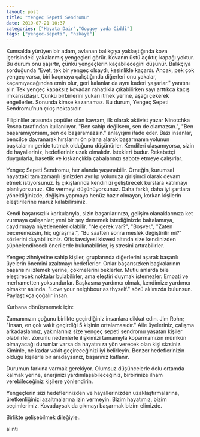 ```yaml
---
layout: post
title: "Yengeç Sepeti Sendromu"
date: 2019-07-21 10:37
categories: ["Hayata Dair","Goygoy yada Ciddi"]
tags: ["yengec-sepeti", "hikaye"]
---
```


Kumsalda yürüyen bir adam, avlanan balıkçıya yaklaştığında kova içerisindeki yakalanmış yengeçleri görür. Kovanın üstü açıktır, kapağı yoktur. Bu durum onu şaşırtır, çünkü yengeçlerin kaçabileceğini düşünür. Balıkçıya sorduğunda "Evet, tek bir yengeç olsaydı, kesinlikle kaçardı. Ancak, pek çok yengeç varsa, biri kaçmaya çalıştığında diğerleri onu yakalar, kaçamıyacağından emin olur, geri kalanlar da aynı kaderi yaşarlar." yanıtını alır. Tek yengeç kapaksız kovadan rahatlıkla çıkabilirken sayı arttıkça kaçış imkansızlaşır. Çünkü birbirlerini yukarı itmek yerine, aşağı çekerek engellerler. Sonunda kimse kazanamaz. Bu durum, Yengeç Sepeti Sendromu’nun çıkış noktasıdır.

Filipinliler arasında popüler olan kavram, ilk olarak aktivist yazar Ninotchka Rosca tarafından kullanılıyor. "Ben sahip değilsem, sen de olamazsın.", "Ben başaramıyorsam, sen de başaramazsın." anlayışını ifade eder. Bazı insanlar, bencilce davranarak hırslarını ön plana alarak başarmanın yolunun başkalarını geride tutmak olduğunu düşünürler. Kendileri ulaşamıyorsa, sizin de hayalleriniz, hedefleriniz uzak olmalıdır. İstekleri budur. Rekabetçi duygularla, hasetlik ve kıskançlıkla çabalarınızı sabote etmeye çalışırlar.

Yengeç Sepeti Sendromu, her alanda yaşanabilir. Örneğin, kurumsal hayattaki tam zamanlı işinizden ayrılıp yolunuza girişimci olarak devam etmek istiyorsunuz. İş çıkışlarında kendinizi geliştirecek kurslara katılmayı planlıyorsunuz. Kilo vermeyi düşünüyorsunuz. Daha farklı, daha iyi şartlara yöneldiğinizde, değişim yapmaya henüz hazır olmayan, korkan kişilerin eleştirilerine maruz kalabilirsiniz. 

Kendi başarısızlık korkularıyla, sizin başarılarınıza, gelişim olanaklarınıza ket vurmaya çalışanlar; yeni bir şey denemek istediğinizde baltalamaya, caydırmaya niyetlenenler olabilir. "Ne gerek var?", "Boşver.", "Zaten beceremezsin, hiç uğraşma.", "Bu saatten sonra meslek değiştirilir mi?" sözlerini duyabilirsiniz. Ofis tavsiyesi kisvesi altında size kendinizden şüphelendirecek önerilerde bulunabilirler, iş stresini artırabilirler.

Yengeç zihniyetine sahip kişiler, gruplarında diğerlerini aşarak başarılı üyelerin önemini azaltmayı hedeflerler. Onlar başarısızken başkalarının başarısını izlemek yerine, çökmelerini beklerler. Mutlu anlarda bile eleştirecek noktalar bulabilirler, ama eleştiri duymak istemezler. Empati ve merhametten yoksundurlar. Başkasına yardımcı olmak, kendimize yardımcı olmaktır aslında. "Love your neighbour as thyself." sözü aklınızda bulunsun. Paylaştıkça çoğalır insan.

Kurbana dönüşmemek için:

Zamanınızın çoğunu birlikte geçirdiğiniz insanlara dikkat edin. Jim Rohn; "İnsan, en çok vakit geçirdiği 5 kişinin ortalamasıdır." Aile üyeleriniz, çalışma arkadaşlarınız, yakınlarınız size yengeç sepeti sendromu yaşatan kişiler olabilirler. Zorunlu nedenlerle ilişkimizi tamamıyla koparmamızın mümkün olmayacağı durumlar varsa da hayatınıza yön verecek olan kişi sizsiniz. Kiminle, ne kadar vakit geçireceğinizi iyi belirleyin. Benzer hedeflerinizin olduğu kişilerle bir aradaysanız, başarınız katlanır.

Durumun farkına varmak gerekiyor. Olumsuz düşüncelerle dolu ortamda kalmak yerine, enerjinizi yardımlaşabileceğiniz, birbirinize ilham verebileceğiniz kişilere yönlendirin.

Yengeçlerin sizi hedeflerinizden ve hayallerinizden uzaklaştırmalarına, üretkenliğinizi azaltmalarına izin vermeyin. Bizim hayatımız, bizim seçimlerimiz. Kovadaysak da çıkmayı başarmak bizim elimizde.

Birlikte gelişebilmek dileğiyle..

alıntı